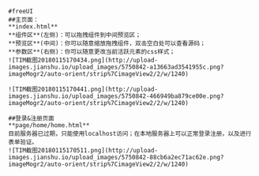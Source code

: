     #freeUI
    ##主页面：
    **index.html**
    **组件区**(左侧)：可以拖拽组件到中间预览区；
    **预览区**(中间)：你可以随意缩放拖拽组件，双击空白处可以查看源码；
    **参数区**(右侧)：你可以随意更改当前活跃元素的css样式；
    ![TIM截图20180115170434.png](http://upload-images.jianshu.io/upload_images/5750842-a13663ad3541955c.png?imageMogr2/auto-orient/strip%7CimageView2/2/w/1240)

    ![TIM截图20180115170441.png](http://upload-images.jianshu.io/upload_images/5750842-466949ba879ce00e.png?imageMogr2/auto-orient/strip%7CimageView2/2/w/1240)

    ##登录&注册页面
    **page/home/home.html**
    目前服务器已过期，只能使用localhost访问；在本地服务器上可以正常登录注册，以及进行表单验证。
    ![TIM截图20180115170511.png](http://upload-images.jianshu.io/upload_images/5750842-88cb6a2ec71ac62e.png?imageMogr2/auto-orient/strip%7CimageView2/2/w/1240)


